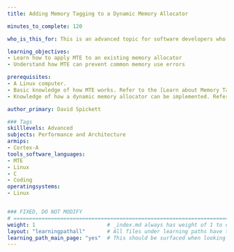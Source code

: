 ```yaml
---
title: Adding Memory Tagging to a Dynamic Memory Allocator

minutes_to_complete: 120

who_is_this_for: This is an advanced topic for software developers who want to learn how to use the Memory Tagging Extension (MTE) to protect dynamic memory allocations.

learning_objectives:
- Learn how to apply MTE to an existing memory allocator
- Understand how MTE can prevent common memory use errors

prerequisites:
- A Linux computer.
- Basic knowledge of how MTE works. Refer to the [Learn about Memory Tagging Extention Learning Path](/learning-paths/smartphones-and-mobile/mte/)
- Knowledge of how a dynamic memory allocator can be implemented. Refer to [Write a Dynamic Memory Allocator Learning Path](/learning-paths/cross-platform/dynamic-memory-allocator/).

author_primary: David Spickett

### Tags
skilllevels: Advanced
subjects: Performance and Architecture
armips:
- Cortex-A
tools_software_languages:
- MTE
- Linux
- C
- Coding
operatingsystems:
- Linux


### FIXED, DO NOT MODIFY
# ================================================================================
weight: 1                       # _index.md always has weight of 1 to order correctly
layout: "learningpathall"       # All files under learning paths have this same wrapper
learning_path_main_page: "yes"  # This should be surfaced when looking for related content. Only set for _index.md of learning path content.
---
```


